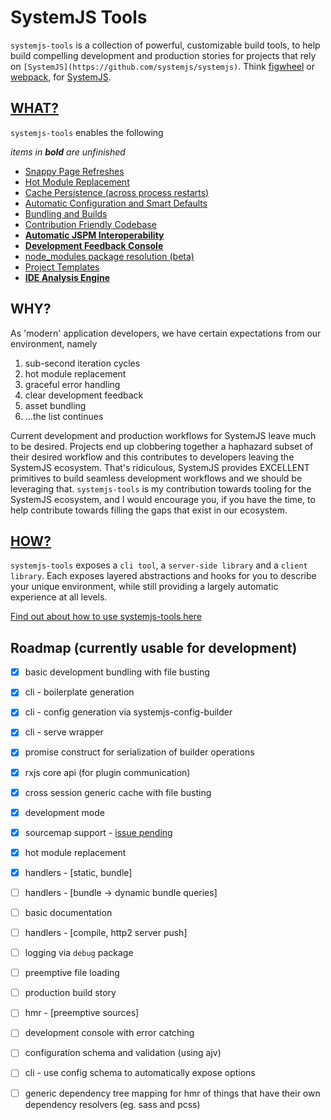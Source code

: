 # SystemJS Tools
`systemjs-tools` is a collection of powerful, customizable build tools,
to help build compelling development and production stories for projects
that rely on `[SystemJS](https://github.com/systemjs/systemjs)`. Think [figwheel](https://github.com/bhauman/lein-figwheel)
or [webpack](https://webpack.github.io/), for [SystemJS](https://github.com/systemjs/systemjs).

## [WHAT?](./docs/what.md)

`systemjs-tools` enables the following

*items in **bold** are unfinished*

- [Snappy Page Refreshes](./docs/what.md#snappy-page-refreshes)
- [Hot Module Replacement](./docs/what.md#hot-module-replacement)
- [Cache Persistence (across process restarts)](./docs/what.md#cache-persistence)
- [Automatic Configuration and Smart Defaults](./docs/what.md#automatic-configuration-and-smart-defaults)
- [Bundling and Builds](./docs/what.md#bundling-and-builds)
- [Contribution Friendly Codebase](./docs/what.md#contribution-friendly-codebase)
- [**Automatic JSPM Interoperability**](./docs/what.md#automatic-jspm-interoperability)
- [**Development Feedback Console**](./docs/what.md#development-feedback-console)
- [node_modules package resolution (beta)](./docs/what.md#node_modules-package-resolution-(beta))
- [Project Templates](./docs/what.md#project-templates)
- [**IDE Analysis Engine**](./docs/what.md#ide-analysis-engine)

## WHY?
As 'modern' application developers, we have certain expectations from
our environment, namely

1. sub-second iteration cycles
2. hot module replacement
3. graceful error handling
4. clear development feedback
5. asset bundling
6. ...the list continues

Current development and production workflows for SystemJS leave much to
be desired. Projects end up clobbering together a haphazard subset of
their desired workflow and this contributes to developers leaving the
SystemJS ecosystem. That's ridiculous, SystemJS provides EXCELLENT
primitives to build seamless development workflows and we should be
leveraging that. `systemjs-tools` is my contribution towards tooling for
the SystemJS ecosystem, and I would encourage you, if you have the time,
to help contribute towards filling the gaps that exist in our ecosystem.

## [HOW?](./docs/how.md)
`systemjs-tools` exposes a `cli tool`, a `server-side library` and a `client
library`. Each exposes layered abstractions and hooks for you to describe
your unique environment, while still providing a largely automatic
experience at all levels.

[Find out about how to use systemjs-tools here](./docs/how.md)

## Roadmap (currently usable for development)
- [x] basic development bundling with file busting
- [x] cli - boilerplate generation
- [x] cli - config generation via systemjs-config-builder
- [x] cli - serve wrapper
- [x] promise construct for serialization of builder operations
- [x] rxjs core api (for plugin communication)
- [x] cross session generic cache with file busting
- [x] development mode
- [x] sourcemap support - [issue pending](https://github.com/systemjs/builder/issues/754)
- [x] hot module replacement
- [x] handlers - [static, bundle]
- [ ] handlers - [bundle -> dynamic bundle queries]
- [ ] basic documentation
- [ ] handlers - [compile, http2 server push]
- [ ] logging via `debug` package
- [ ] preemptive file loading
- [ ] production build story
- [ ] hmr - [preemptive sources]
- [ ] development console with error catching
- [ ] configuration schema and validation (using ajv)
- [ ] cli - use config schema to automatically expose options
- [ ] generic dependency tree mapping for hmr of things that have their
      own dependency resolvers (eg. sass and pcss)


